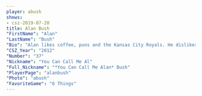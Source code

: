 ```yaml
---
player: abush
shows:
- csz-2019-07-20
title: Alan Bush
"FirstName": "Alan"
"LastName": "Bush"
"Bio": "Alan likes coffee, puns and the Kansas City Royals. He dislikes writing about himself in the third person."
"CSZ_Year": "2012"
"Number": "37"
"Nickname": "You Can Call Me Al"
"Full_Nickname": "*You Can Call Me Alan* Bush"
"PlayerPage": "alanbush"
"Photo": "abush"
"FavoriteGame": "6 Things"
---
```

